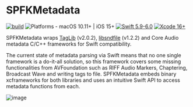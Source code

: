 # SPFKMetadata

[![build](https://github.com/ryanfrancesconi/SPFKMetadata/actions/workflows/swift.yml/badge.svg?branch=main)](https://github.com/ryanfrancesconi/SPFKMetadata/actions/workflows/swift.yml)
![Platforms - macOS 10.11+ | iOS 15+](https://img.shields.io/badge/platforms-macOS%2010.11+%20|%20iOS%2015+-lightgrey.svg?style=flat)
[![Swift 5.9-6.0](https://img.shields.io/badge/Swift-5.9–6.0-orange.svg?style=flat)](https://developer.apple.com/swift) 
[![Xcode 16+](https://img.shields.io/badge/Xcode-16+-lightgrey.svg?style=flat)](https://developer.apple.com/swift) 


SPFKMetadata wraps [TagLib](https://github.com/taglib/taglib) (v2.0.2), [libsndfile](https://github.com/libsndfile/libsndfile) (v1.2.2) and Core Audio metadata C/C++ frameworks for Swift compatibility. 

The current state of metadata parsing via Swift means that no one single framework is a do-it-all solution, so this framework covers some missing functionalities from AVFoundation such as RIFF Audio Markers, Chaptering, Broadcast Wave and writing tags to file. SPFKMetadata embeds binary xcframeworks for both libraries and uses an intuitive Swift API to access metadata functions from each. 

![image](https://github.com/user-attachments/assets/ff2bfd2a-8361-433d-b44c-cc020b1925ae)
